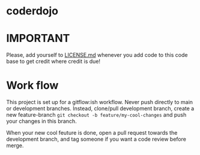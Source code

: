 # coderdojo

# IMPORTANT
Please, add yourself to [LICENSE.md](LICENSE.md) whenever you add code to this code base to get credit where credit is due!

# Work flow
This project is set up for a gitflow:ish workflow. Never push directly to main or development branches. Instead, clone/pull development branch, create a new feature-branch `git checkout -b feature/my-cool-changes` and push your changes in this branch.

When your new cool feuture is done, open a pull request towards the development branch, and tag someone if you want a code review before merge.

